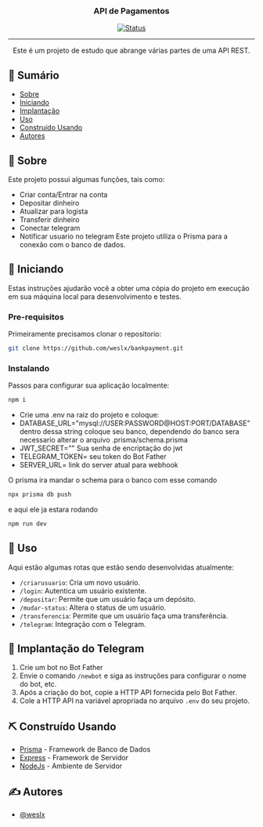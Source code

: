 
<h3 align="center">API de Pagamentos</h3>

<div align="center">

[![Status](https://img.shields.io/badge/status-active-success.svg)]()

</div>


---

<p align="center"> Este é um projeto de estudo que abrange várias partes de uma API REST.
    <br> 
</p>

## 📝 Sumário

- [Sobre](#sobre)
- [Iniciando](#iniciando)
- [Implantação](#implantacao)
- [Uso](#uso)
- [Construído Usando](#construido-usando)
- [Autores](#autores)


## 🧐 Sobre <a name = "sobre"></a>

Este projeto possui algumas funções, tais como:
- Criar conta/Entrar na conta
- Depositar dinheiro
- Atualizar para logista
- Transferir dinheiro
- Conectar telegram
- Notificar usuario no telegram
Este projeto utiliza o Prisma para a conexão com o banco de dados.

## 🏁 Iniciando <a name = "iniciando"></a>

Estas instruções ajudarão você a obter uma cópia do projeto em execução em sua máquina local para desenvolvimento e testes.

### Pre-requisitos

Primeiramente precisamos clonar o repositorio:

``` bash
git clone https://github.com/weslx/bankpayment.git
```

### Instalando

Passos para configurar sua aplicação localmente:

``` bash
npm i
```
- Crie uma .env na raiz do projeto e coloque: 
- DATABASE_URL="mysql://USER:PASSWORD@HOST:PORT/DATABASE" dentro dessa string coloque seu banco, dependendo do banco sera necessario alterar o arquivo .prisma/schema.prisma
- JWT_SECRET="" Sua senha de encriptação do jwt
- TELEGRAM_TOKEN= seu token do Bot Father
- SERVER_URL= link do server atual para webhook

O prisma ira mandar o schema para o banco com esse comando

``` bash
npx prisma db push
```

e aqui ele ja estara rodando

``` bash
npm run dev
```

## 🎈 Uso <a name="uso"></a>

Aqui estão algumas rotas que estão sendo desenvolvidas atualmente:

- `/criarusuario`: Cria um novo usuário.
- `/login`: Autentica um usuário existente.
- `/depositar`: Permite que um usuário faça um depósito.
- `/mudar-status`: Altera o status de um usuário.
- `/transferencia`: Permite que um usuário faça uma transferência.
- `/telegram`: Integração com o Telegram.
  
## 🚀 Implantação do Telegram <a name = "implantacao"></a>

1. Crie um bot no Bot Father
2. Envie o comando `/newbot` e siga as instruções para configurar o nome do bot, etc.
3. Após a criação do bot, copie a HTTP API fornecida pelo Bot Father.
4. Cole a HTTP API na variável apropriada no arquivo `.env` do seu projeto.


## ⛏️ Construído Usando <a name = "construido-usando"></a>

- [Prisma](https://www.prisma.io/) - Framework de Banco de Dados
- [Express](https://expressjs.com/) - Framework de Servidor
- [NodeJs](https://nodejs.org/en/) - Ambiente de Servidor

## ✍️ Autores <a name = "autores"></a>

- [@weslx](https://github.com/weslx)
